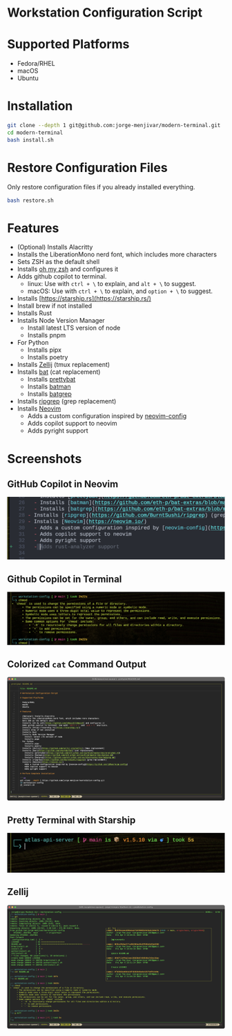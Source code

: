 # Workstation Configuration Script

# Supported Platforms
- Fedora/RHEL
- macOS
- Ubuntu

# Installation

```sh
git clone --depth 1 git@github.com:jorge-menjivar/modern-terminal.git
cd modern-terminal
bash install.sh
```

# Restore Configuration Files

Only restore configuration files if you already installed everything.
```sh
bash restore.sh
```

# Features
- (Optional) Installs Alacritty
- Installs the LiberationMono nerd font, which includes more characters
- Sets ZSH as the default shell
- Installs [oh my zsh](https://github.com/ohmyzsh/ohmyzsh) and configures it
- Adds github copilot to terminal.
  - linux: Use with `ctrl + \` to explain, and `alt + \` to suggest.
  - macOS: Use with `ctrl + \` to explain, and `option + \` to suggest.
- Installs [https://starship.rs](https://starship.rs/)
- Install brew if not installed
- Installs Rust
- Installs Node Version Manager
  - Install latest LTS version of node
  - Installs pnpm
- For Python
  - Installs pipx
  - Installs poetry
- Installs [Zellij](https://github.com/zellij-org/zellij) (tmux replacement)
- Installs [bat](https://github.com/sharkdp/bat) (cat replacement)
  - Installs [prettybat](https://github.com/eth-p/bat-extras/blob/master/doc/prettybat.md)
  - Installs [batman](https://github.com/eth-p/bat-extras/blob/master/doc/batman.md)
  - Installs [batgrep](https://github.com/eth-p/bat-extras/blob/master/doc/batgrep.md)
- Installs [ripgrep](https://github.com/BurntSushi/ripgrep) (grep replacement)
- Installs [Neovim](https://neovim.io/)
  - Adds a custom configuration inspired by [neovim-config](https://github.com/jdhao/nvim-config)
  - Adds copilot support to neovim
  - Adds pyright support


# Screenshots

## GitHub Copilot in Neovim
![Screenshot4](screenshots/screenshot4.png)

## Github Copilot in Terminal
![Screenshot3](screenshots/screenshot3.png)

## Colorized `cat` Command Output
![Screenshot1](screenshots/screenshot1.png)

## Pretty Terminal with Starship
![Screenshot2](screenshots/screenshot2.png)

## Zellij
![Screenshot5](screenshots/screenshot5.png)
